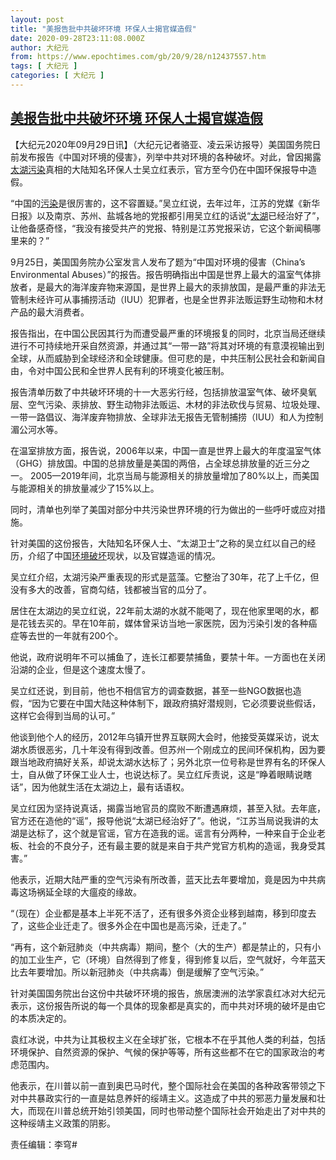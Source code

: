 ```yaml
---
layout: post
title: "美报告批中共破坏环境 环保人士揭官媒造假"
date: 2020-09-28T23:11:08.000Z
author: 大纪元
from: https://www.epochtimes.com/gb/20/9/28/n12437557.htm
tags: [ 大纪元 ]
categories: [ 大纪元 ]
---
```

<!--1601334668000-->
[美报告批中共破坏环境 环保人士揭官媒造假](https://www.epochtimes.com/gb/20/9/28/n12437557.htm)
------

<div>
<p>【大纪元2020年09月29日讯】（大纪元记者骆亚、凌云采访报导）美国国务院日前发布报告《中国对环境的侵害》，列举中共对环境的各种破坏。对此，曾因揭露<a href="https://www.epochtimes.com/gb/tag/%E5%A4%AA%E6%B9%96.html">太湖</a><a href="https://www.epochtimes.com/gb/tag/%E6%B1%A1%E6%9F%93.html">污染</a>真相的大陆知名环保人士吴立红表示，官方至今仍在中国环保报导中造假。</p><p>“中国的<a href="https://www.epochtimes.com/gb/tag/%E6%B1%A1%E6%9F%93.html">污染</a>是很厉害的，这不容置疑。”吴立红说，去年过年，江苏的党媒《新华日报》以及南京、苏州、盐城各地的党报都引用吴立红的话说“<a href="https://www.epochtimes.com/gb/tag/%E5%A4%AA%E6%B9%96.html">太湖</a>已经治好了”，让他备感奇怪，“我没有接受共产的党报、特别是江苏党报采访，它这个新闻稿哪里来的？”</p><p>9月25日，美国国务院办公室发言人发布了题为“中国对环境的侵害（China’s Environmental Abuses）”的报告。报告明确指出中国是世界上最大的温室气体排放者，是最大的海洋废弃物来源国，是世界上最大的汞排放国，是最严重的非法无管制未经许可从事捕捞活动（IUU）犯罪者，也是全世界非法贩运野生动物和木材产品的最大消费者。</p><p>报告指出，在中国公民因其行为而遭受最严重的环境报复的同时，北京当局还继续进行不可持续地开采自然资源，并通过其“一带一路”将其对环境的有意漠视输出到全球，从而威胁到全球经济和全球健康。但可悲的是，中共压制公民社会和新闻自由，令对中国公民和全世界人民有利的环境变化被压制。<span class="Apple-converted-space"> </span></p><p>报告清单历数了中共破坏环境的十一大恶劣行经，包括排放温室气体、破坏臭氧层、空气污染、汞排放、野生动物非法贩运、木材的非法砍伐与贸易、垃圾处理、一带一路倡议、海洋废弃物排放、全球非法无报告无管制捕捞（IUU）和人为控制湄公河水等。</p><p>在温室排放方面，报告说，2006年以来，中国一直是世界上最大的年度温室气体（GHG）排放国。中国的总排放量是美国的两倍，占全球总排放量的近三分之一。 2005—2019年间，北京当局与能源相关的排放量增加了80%以上，而美国与能源相关的排放量减少了15%以上。</p><p>同时，清单也列举了美国对部分中共污染世界环境的行为做出的一些呼吁或应对措施。</p><p>针对美国的这份报告，大陆知名环保人士、“太湖卫士”之称的吴立红以自己的经历，介绍了中国<a href="https://www.epochtimes.com/gb/tag/%E7%8E%AF%E5%A2%83%E7%A0%B4%E5%9D%8F.html">环境破坏</a>现状，以及官媒造谣的情况。</p><p>吴立红介绍，太湖污染严重表现的形式是蓝藻。它整治了30年，花了上千亿，但没有多大的改善，官商勾结，钱都被当官的瓜分了。</p><p>居住在太湖边的吴立红说，22年前太湖的水就不能喝了，现在他家里喝的水，都是花钱去买的。早在10年前，媒体曾采访当地一家医院，因为污染引发的各种癌症等去世的一年就有200个。</p><p>他说，政府说明年不可以捕鱼了，连长江都要禁捕鱼，要禁十年。一方面也在关闭沿湖的企业，但是这个速度太慢了。</p><p>吴立红还说，到目前，他也不相信官方的调查数据，甚至一些NGO数据也造假，“因为它要在中国大陆这种体制下，跟政府搞好潜规则，它必须要说些假话，这样它会得到当局的认可。”</p><p>他谈到他个人的经历，2012年乌镇开世界互联网大会时，他接受英媒采访，说太湖水质很恶劣，几十年没有得到改善。但苏州一个刚成立的民间环保机构，因为要跟当地政府搞好关系，却说太湖水达标了；另外北京一位号称是世界有名的环保人士，自从做了环保工业人士，也说达标了。吴立红斥责说，这是“睁着眼睛说瞎话”，因为他就生活在太湖边上，最有话语权。</p><p>吴立红因为坚持说真话，揭露当地官员的腐败不断遭遇麻烦，甚至入狱。去年底，官方还在造他的“谣”，报导他说“太湖已经治好了”。他说，“江苏当局说我讲的太湖是达标了，这个就是官谣，官方在造我的谣。谣言有分两种，一种来自于企业老板、社会的不良分子，还有最主要的就是来自于共产党官方机构的造谣，我身受其害。”</p><p>他表示，近期大陆严重的空气污染有所改善，蓝天比去年要增加，竟是因为中共病毒这场祸延全球的大瘟疫的缘故。</p><p>“（现在）企业都是基本上半死不活了，还有很多外资企业移到越南，移到印度去了，这些企业迁走了。很多外企在中国也是高污染，迁走了。”</p><p>“再有，这个新冠肺炎（中共病毒）期间，整个（大的生产）都是禁止的，只有小的加工业生产，它（环境）自然得到了修复，得到修复以后，空气就好，今年蓝天比去年要增加。所以新冠肺炎（中共病毒）倒是缓解了空气污染。”</p><p>针对美国国务院出台这份中共破坏环境的报告，旅居澳洲的法学家袁红冰对大纪元表示，这份报告所说的每一个具体的现象都是真实的，而中共对环境的破坏是由它的本质决定的。</p><p>袁红冰说，中共为让其极权主义在全球扩张，它根本不在乎其他人类的利益，包括环境保护、自然资源的保护、气候的保护等等，所有这些都不在它的国家政治的考虑范围内。<span class="Apple-converted-space"> </span></p><p>他表示，在川普以前一直到奥巴马时代，整个国际社会在美国的各种政客带领之下对中共暴政实行的一直是姑息养奸的绥靖主义。这造成了中共的邪恶力量发展和壮大，而现在川普总统开始引领美国，同时也带动整个国际社会开始走出了对中共的这种绥靖主义政策的阴影。</p><p>责任编辑：李穹#<span class="Apple-converted-space"><br /></span></p><p>&nbsp;</p>
</div>
